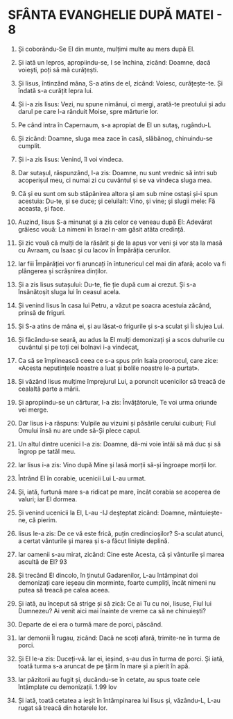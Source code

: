 # SFÂNTA EVANGHELIE DUPĂ MATEI - 8

<!-- CAP. 8 Iisus vindecă un lepros, pe sluga unui sutaş, pe soacra lui Petru și pe alți bolnavi. Linişteşte furtuna de pe mare şi vindecă doi demonizați. -->

1. Și coborându-Se El din munte, mulțimi multe au mers după El.

2. Și iată un lepros, apropiindu-se, I se închina, zicând: Doamne, dacă voiești, poți să mă curățești.

3. Și Iisus, întinzând mâna, S-a atins de el, zicând: Voiesc, curățește-te. Și îndată s-a curățit lepra lui.

4. Și i-a zis Iisus: Vezi, nu spune nimănui, ci mergi, arată-te preotului și adu darul pe care l-a rânduit Moise, spre mărturie lor.

5. Pe când intra în Capernaum, s-a apropiat de El un sutaş, rugându-L

6. Și zicând: Doamne, sluga mea zace în casă, slăbănog, chinuindu-se cumplit.

7. Și i-a zis Iisus: Venind, îl voi vindeca.

8. Dar sutașul, răspunzând, I-a zis: Doamne, nu sunt vrednic să intri sub acoperișul meu, ci numai zi cu cuvântul și se va vindeca sluga mea.

9. Că și eu sunt om sub stăpânirea altora și am sub mine ostași și-i spun acestuia: Du-te, și se duce; și celuilalt: Vino, și vine; și slugii mele: Fă aceasta, și face.

10. Auzind, Iisus S-a minunat și a zis celor ce veneau după El: Adevărat grăiesc vouă: La nimeni în Israel n-am găsit atâta credință.

11. Și zic vouă că mulți de la răsărit și de la apus vor veni și vor sta la masă cu Avraam, cu Isaac și cu Iacov în Împărăția cerurilor.

12. Iar fiii Împărăției vor fi aruncați în întunericul cel mai din afară; acolo va fi plângerea și scrâșnirea dinților.

13. Și a zis Iisus sutașului: Du-te, fie ție după cum ai crezut. Și s-a însănătoșit sluga lui în ceasul acela.

14. Și venind Iisus în casa lui Petru, a văzut pe soacra acestuia zăcând, prinsă de friguri.

15. Și S-a atins de mâna ei, și au lăsat-o frigurile și s-a sculat și Îi slujea Lui.

16. Și făcându-se seară, au adus la El mulți demonizați și a scos duhurile cu cuvântul și pe toți cei bolnavi i-a vindecat,

17. Ca să se împlinească ceea ce s-a spus prin Isaia proorocul, care zice: «Acesta neputințele noastre a luat și bolile noastre le-a purtat».

18. Și văzând Iisus mulțime împrejurul Lui, a poruncit ucenicilor să treacă de cealaltă parte a mării.

19. Și apropiindu-se un cărturar, I-a zis: Învățătorule, Te voi urma oriunde vei merge.

20. Dar Iisus i-a răspuns: Vulpile au vizuini și păsările cerului cuiburi; Fiul Omului însă nu are unde să-Și plece capul.

21. Un altul dintre ucenici I-a zis: Doamne, dă-mi voie întâi să mă duc și să îngrop pe tatăl meu.

22. Iar Iisus i-a zis: Vino după Mine și lasă morții să-și îngroape morții lor.

23. Întrând El în corabie, ucenicii Lui L-au urmat.

24. Și, iată, furtună mare s-a ridicat pe mare, încât corabia se acoperea de valuri; iar El dormea.

25. Și venind ucenicii la El, L-au -IJ deşteptat zicând: Doamne, mântuiește-ne, că pierim.

26. Iisus le-a zis: De ce vă este frică, puțin credincioșilor? S-a sculat atunci, a certat vânturile și marea și s-a făcut liniște deplină.

27. Iar oamenii s-au mirat, zicând: Cine este Acesta, că și vânturile și marea ascultă de El? 93

28. Și trecând El dincolo, în ținutul Gadarenilor, L-au întâmpinat doi demonizați care ieșeau din morminte, foarte cumpliți, încât nimeni nu putea să treacă pe calea aceea.

29. Și iată, au început să strige și să zică: Ce ai Tu cu noi, Iisuse, Fiul lui Dumnezeu? Ai venit aici mai înainte de vreme ca să ne chinuiești?

30. Departe de ei era o turmă mare de porci, păscând.

31. Iar demonii Îl rugau, zicând: Dacă ne scoți afară, trimite-ne în turma de porci.

32. Și El le-a zis: Duceți-vă. Iar ei, ieșind, s-au dus în turma de porci. Și iată, toată turma s-a aruncat de pe țărm în mare și a pierit în apă.

33. Iar păzitorii au fugit și, ducându-se în cetate, au spus toate cele întâmplate cu demonizații. 1.99 lov

34. Și iată, toată cetatea a ieșit în întâmpinarea lui Iisus și, văzându-L, L-au rugat să treacă din hotarele lor.
